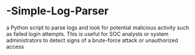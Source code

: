 # -Simple-Log-Parser
a Python script to parse logs and look for potential malicious activity such as failed login attempts. This is useful for SOC analysts or system administrators to detect signs of a brute-force attack or unauthorized access
